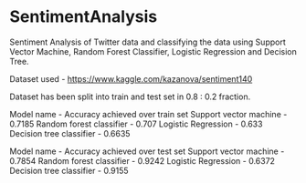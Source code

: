 # SentimentAnalysis
Sentiment Analysis of Twitter data and classifying the data using Support Vector Machine, Random Forest Classifier, Logistic Regression and Decision Tree. 

Dataset used - https://www.kaggle.com/kazanova/sentiment140

Dataset has been split into train and test set in 0.8 : 0.2 fraction.

Model name - Accuracy achieved over train set
Support vector machine - 0.7185
Random forest classifier - 0.707
Logistic Regression	- 0.633
Decision tree classifier - 0.6635


Model name - Accuracy achieved over test set
Support vector machine - 0.7854
Random forest classifier - 0.9242
Logistic Regression - 0.6372
Decision tree classifier - 0.9155
